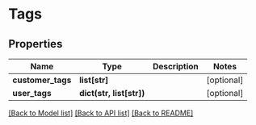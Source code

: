 # Tags

## Properties
Name | Type | Description | Notes
------------ | ------------- | ------------- | -------------
**customer_tags** | **list[str]** |  | [optional] 
**user_tags** | **dict(str, list[str])** |  | [optional] 

[[Back to Model list]](../README.md#documentation-for-models) [[Back to API list]](../README.md#documentation-for-api-endpoints) [[Back to README]](../README.md)


